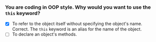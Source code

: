 ### You are coding in OOP style. Why would you want to use the `this` keyword?

- [x] To refer to the object itself without specifying the object's name. <br>
      Correct. The `this` keyword is an alias for the name of the object.
- [ ] To declare an object's methods.
